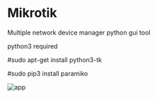 # Mikrotik
Multiple network device manager python gui tool

python3 required

#sudo apt-get install python3-tk

#sudo pip3 install paramiko

![app](https://user-images.githubusercontent.com/81927513/113519123-9e5f4000-958a-11eb-83e9-27a94be9176f.png)

